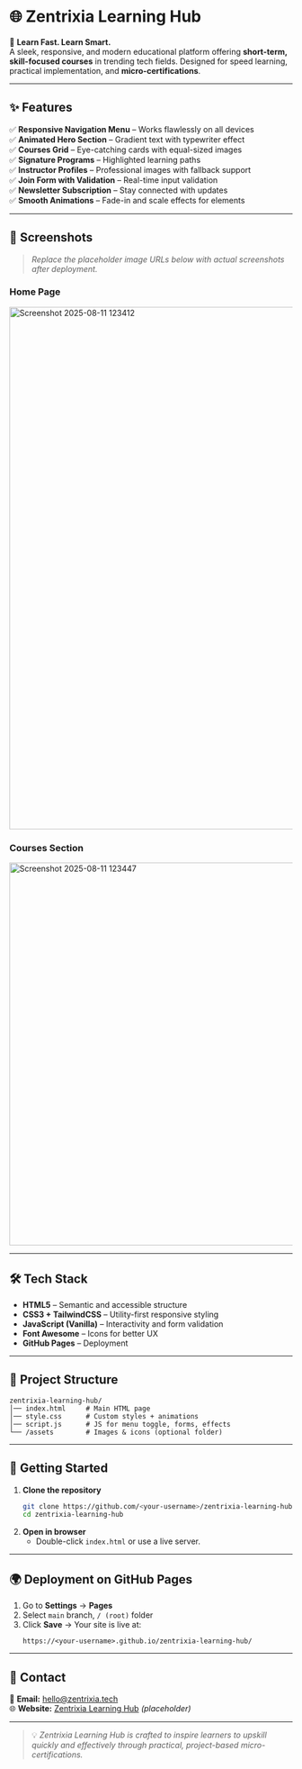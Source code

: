# 🌐 Zentrixia Learning Hub

🚀 **Learn Fast. Learn Smart.**  
A sleek, responsive, and modern educational platform offering **short-term, skill-focused courses** in trending tech fields. Designed for speed learning, practical implementation, and **micro-certifications**.

---

## ✨ Features

✅ **Responsive Navigation Menu** – Works flawlessly on all devices  
✅ **Animated Hero Section** – Gradient text with typewriter effect  
✅ **Courses Grid** – Eye-catching cards with equal-sized images  
✅ **Signature Programs** – Highlighted learning paths  
✅ **Instructor Profiles** – Professional images with fallback support  
✅ **Join Form with Validation** – Real-time input validation  
✅ **Newsletter Subscription** – Stay connected with updates  
✅ **Smooth Animations** – Fade-in and scale effects for elements  

---

## 📸 Screenshots

> *Replace the placeholder image URLs below with actual screenshots after deployment.*

### Home Page
<img width="1899" height="928" alt="Screenshot 2025-08-11 123412" src="https://github.com/user-attachments/assets/80570476-4cc2-4d1e-9ab9-705524338977" />


### Courses Section
<img width="1900" height="680" alt="Screenshot 2025-08-11 123447" src="https://github.com/user-attachments/assets/73059240-edca-4404-b9e0-51f59629a3ea" />


---

## 🛠️ Tech Stack

- **HTML5** – Semantic and accessible structure  
- **CSS3 + TailwindCSS** – Utility-first responsive styling  
- **JavaScript (Vanilla)** – Interactivity and form validation  
- **Font Awesome** – Icons for better UX  
- **GitHub Pages** – Deployment

---

## 📂 Project Structure
```
zentrixia-learning-hub/
│── index.html     # Main HTML page
│── style.css      # Custom styles + animations
│── script.js      # JS for menu toggle, forms, effects
└── /assets        # Images & icons (optional folder)
```

---

## 🚀 Getting Started

1. **Clone the repository**
   ```bash
   git clone https://github.com/<your-username>/zentrixia-learning-hub.git
   cd zentrixia-learning-hub
   ```
2. **Open in browser**
   - Double-click `index.html` or use a live server.

---

## 🌍 Deployment on GitHub Pages

1. Go to **Settings** → **Pages**
2. Select `main` branch, `/ (root)` folder
3. Click **Save** → Your site is live at:
   ```
   https://<your-username>.github.io/zentrixia-learning-hub/
   ```

---

## 📧 Contact
💌 **Email:** [hello@zentrixia.tech](mailto:hello@zentrixia.tech)  
🌐 **Website:** [Zentrixia Learning Hub](https://zentrixia.tech) *(placeholder)*

---

> 💡 *Zentrixia Learning Hub is crafted to inspire learners to upskill quickly and effectively through practical, project-based micro-certifications.*

